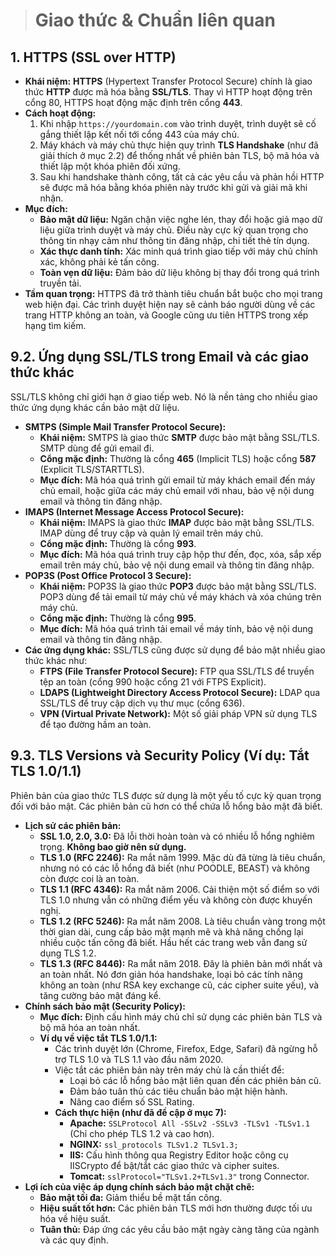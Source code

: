 > # Giao thức & Chuẩn liên quan

## 1. HTTPS (SSL over HTTP)

- **Khái niệm:** **HTTPS** (Hypertext Transfer Protocol Secure) chính là giao thức **HTTP** được mã hóa bằng **SSL/TLS**. Thay vì HTTP hoạt động trên cổng 80, HTTPS hoạt động mặc định trên cổng **443**.
- **Cách hoạt động:**
  1. Khi nhập `https://yourdomain.com` vào trình duyệt, trình duyệt sẽ cố gắng thiết lập kết nối tới cổng 443 của máy chủ.
  2. Máy khách và máy chủ thực hiện quy trình **TLS Handshake** (như đã giải thích ở mục 2.2) để thống nhất về phiên bản TLS, bộ mã hóa và thiết lập một khóa phiên đối xứng.
  3. Sau khi handshake thành công, tất cả các yêu cầu và phản hồi HTTP sẽ được mã hóa bằng khóa phiên này trước khi gửi và giải mã khi nhận.
- **Mục đích:**
  - **Bảo mật dữ liệu:** Ngăn chặn việc nghe lén, thay đổi hoặc giả mạo dữ liệu giữa trình duyệt và máy chủ. Điều này cực kỳ quan trọng cho thông tin nhạy cảm như thông tin đăng nhập, chi tiết thẻ tín dụng.
  - **Xác thực danh tính:** Xác minh quá trình  giao tiếp với máy chủ chính xác, không phải kẻ tấn công.
  - **Toàn vẹn dữ liệu:** Đảm bảo dữ liệu không bị thay đổi trong quá trình truyền tải.
- **Tầm quan trọng:** HTTPS đã trở thành tiêu chuẩn bắt buộc cho mọi trang web hiện đại. Các trình duyệt hiện nay sẽ cảnh báo người dùng về các trang HTTP không an toàn, và Google cũng ưu tiên HTTPS trong xếp hạng tìm kiếm.

## 9.2. Ứng dụng SSL/TLS trong Email và các giao thức khác

SSL/TLS không chỉ giới hạn ở giao tiếp web. Nó là nền tảng cho nhiều giao thức ứng dụng khác cần bảo mật dữ liệu.

- **SMTPS (Simple Mail Transfer Protocol Secure):**
  - **Khái niệm:** SMTPS là giao thức **SMTP** được bảo mật bằng SSL/TLS. SMTP dùng để gửi email đi.
  - **Cổng mặc định:** Thường là cổng **465** (Implicit TLS) hoặc cổng **587** (Explicit TLS/STARTTLS).
  - **Mục đích:** Mã hóa quá trình gửi email từ máy khách email đến máy chủ email, hoặc giữa các máy chủ email với nhau, bảo vệ nội dung email và thông tin đăng nhập.
- **IMAPS (Internet Message Access Protocol Secure):**
  - **Khái niệm:** IMAPS là giao thức **IMAP** được bảo mật bằng SSL/TLS. IMAP dùng để truy cập và quản lý email trên máy chủ.
  - **Cổng mặc định:** Thường là cổng **993**.
  - **Mục đích:** Mã hóa quá trình truy cập hộp thư đến, đọc, xóa, sắp xếp email trên máy chủ, bảo vệ nội dung email và thông tin đăng nhập.
- **POP3S (Post Office Protocol 3 Secure):**
  - **Khái niệm:** POP3S là giao thức **POP3** được bảo mật bằng SSL/TLS. POP3 dùng để tải email từ máy chủ về máy khách và xóa chúng trên máy chủ.
  - **Cổng mặc định:** Thường là cổng **995**.
  - **Mục đích:** Mã hóa quá trình tải email về máy tính, bảo vệ nội dung email và thông tin đăng nhập.
- **Các ứng dụng khác:** SSL/TLS cũng được sử dụng để bảo mật nhiều giao thức khác như:
  - **FTPS (File Transfer Protocol Secure):** FTP qua SSL/TLS để truyền tệp an toàn (cổng 990 hoặc cổng 21 với FTPS Explicit).
  - **LDAPS (Lightweight Directory Access Protocol Secure):** LDAP qua SSL/TLS để truy cập dịch vụ thư mục (cổng 636).
  - **VPN (Virtual Private Network):** Một số giải pháp VPN sử dụng TLS để tạo đường hầm an toàn.

## 9.3. TLS Versions và Security Policy (Ví dụ: Tắt TLS 1.0/1.1)

Phiên bản của giao thức TLS được sử dụng là một yếu tố cực kỳ quan trọng đối với bảo mật. Các phiên bản cũ hơn có thể chứa lỗ hổng bảo mật đã biết.

- **Lịch sử các phiên bản:**
  - **SSL 1.0, 2.0, 3.0:** Đã lỗi thời hoàn toàn và có nhiều lỗ hổng nghiêm trọng. **Không bao giờ nên sử dụng.**
  - **TLS 1.0 (RFC 2246):** Ra mắt năm 1999. Mặc dù đã từng là tiêu chuẩn, nhưng nó có các lỗ hổng đã biết (như POODLE, BEAST) và không còn được coi là an toàn.
  - **TLS 1.1 (RFC 4346):** Ra mắt năm 2006. Cải thiện một số điểm so với TLS 1.0 nhưng vẫn có những điểm yếu và không còn được khuyến nghị.
  - **TLS 1.2 (RFC 5246):** Ra mắt năm 2008. Là tiêu chuẩn vàng trong một thời gian dài, cung cấp bảo mật mạnh mẽ và khả năng chống lại nhiều cuộc tấn công đã biết. Hầu hết các trang web vẫn đang sử dụng TLS 1.2.
  - **TLS 1.3 (RFC 8446):** Ra mắt năm 2018. Đây là phiên bản mới nhất và an toàn nhất. Nó đơn giản hóa handshake, loại bỏ các tính năng không an toàn (như RSA key exchange cũ, các cipher suite yếu), và tăng cường bảo mật đáng kể.
- **Chính sách bảo mật (Security Policy):**
  - **Mục đích:** Định cấu hình máy chủ chỉ sử dụng các phiên bản TLS và bộ mã hóa an toàn nhất.
  - **Ví dụ về việc tắt TLS 1.0/1.1:**
    - Các trình duyệt lớn (Chrome, Firefox, Edge, Safari) đã ngừng hỗ trợ TLS 1.0 và TLS 1.1 vào đầu năm 2020.
    - Việc tắt các phiên bản này trên máy chủ là cần thiết để:
      - Loại bỏ các lỗ hổng bảo mật liên quan đến các phiên bản cũ.
      - Đảm bảo tuân thủ các tiêu chuẩn bảo mật hiện hành.
      - Nâng cao điểm số SSL Rating.
    - **Cách thực hiện (như đã đề cập ở mục 7):**
      - **Apache:** `SSLProtocol All -SSLv2 -SSLv3 -TLSv1 -TLSv1.1` (Chỉ cho phép TLS 1.2 và cao hơn).
      - **NGINX:** `ssl_protocols TLSv1.2 TLSv1.3;`
      - **IIS:** Cấu hình thông qua Registry Editor hoặc công cụ IISCrypto để bật/tắt các giao thức và cipher suites.
      - **Tomcat:** `sslProtocol="TLSv1.2+TLSv1.3"` trong Connector.
- **Lợi ích của việc áp dụng chính sách bảo mật chặt chẽ:**
  - **Bảo mật tối đa:** Giảm thiểu bề mặt tấn công.
  - **Hiệu suất tốt hơn:** Các phiên bản TLS mới hơn thường được tối ưu hóa về hiệu suất.
  - **Tuân thủ:** Đáp ứng các yêu cầu bảo mật ngày càng tăng của ngành và các quy định.
